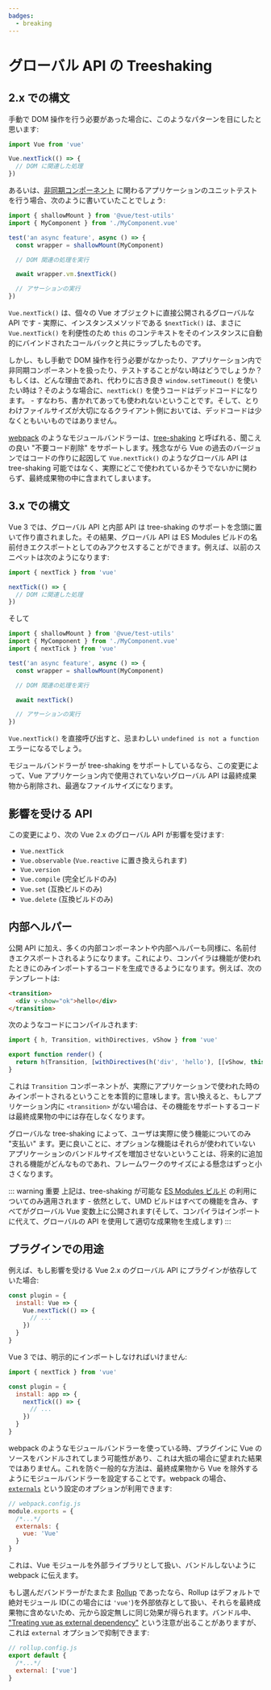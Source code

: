 ```yaml
---
badges:
  - breaking
---
```


# グローバル API の Treeshaking <MigrationBadges :badges="$frontmatter.badges" />

## 2.x での構文

手動で DOM 操作を行う必要があった場合に、このようなパターンを目にしたと思います:

```js
import Vue from 'vue'

Vue.nextTick(() => {
  // DOM に関連した処理
})
```

あるいは、[非同期コンポーネント](/guide/component-dynamic-async.html) に関わるアプリケーションのユニットテストを行う場合、次のように書いていたことでしょう:

```js
import { shallowMount } from '@vue/test-utils'
import { MyComponent } from './MyComponent.vue'

test('an async feature', async () => {
  const wrapper = shallowMount(MyComponent)

  // DOM 関連の処理を実行

  await wrapper.vm.$nextTick()

  // アサーションの実行
})
```

`Vue.nextTick()` は、個々の Vue オブジェクトに直接公開されるグローバルな API です - 実際に、インスタンスメソッドである `$nextTick()` は、まさに `Vue.nextTick()` を利便性のため `this` のコンテキストをそのインスタンスに自動的にバインドされたコールバックと共にラップしたものです。

しかし、もし手動で DOM 操作を行う必要がなかったり、アプリケーション内で非同期コンポーネントを扱ったり、テストすることがない時はどうでしょうか？もしくは、どんな理由であれ、代わりに古き良き `window.setTimeout()` を使いたい時は？そのような場合に、`nextTick()` を使うコードはデッドコードになります。 - すなわち、書かれてあっても使われないということです。そして、とりわけファイルサイズが大切になるクライアント側においては、デッドコードは少なくともいいものではありません。

[webpack](https://webpack.js.org/) のようなモジュールバンドラーは、[tree-shaking](https://webpack.js.org/guides/tree-shaking/) と呼ばれる、聞こえの良い "不要コード削除" をサポートします。残念ながら Vue の過去のバージョンではコードの作りに起因して `Vue.nextTick()` のようなグローバル API は tree-shaking 可能ではなく、実際にどこで使われているかそうでないかに関わらず、最終成果物の中に含まれてしまいます。

## 3.x での構文

Vue 3 では、グローバル API と内部 API は tree-shaking のサポートを念頭に置いて作り直されました。その結果、グローバル API は ES Modules ビルドの名前付きエクスポートとしてのみアクセスすることができます。例えば、以前のスニペットは次のようになります:

```js
import { nextTick } from 'vue'

nextTick(() => {
  // DOM に関連した処理
})
```

そして

```js
import { shallowMount } from '@vue/test-utils'
import { MyComponent } from './MyComponent.vue'
import { nextTick } from 'vue'

test('an async feature', async () => {
  const wrapper = shallowMount(MyComponent)

  // DOM 関連の処理を実行

  await nextTick()

  // アサーションの実行
})
```

`Vue.nextTick()` を直接呼び出すと、忌まわしい `undefined is not a function` エラーになるでしょう。

モジュールバンドラーが tree-shaking をサポートしているなら、この変更によって、Vue アプリケーション内で使用されていないグローバル API は最終成果物から削除され、最適なファイルサイズになります。

## 影響を受ける API

この変更により、次の Vue 2.x のグローバル API が影響を受けます:

- `Vue.nextTick`
- `Vue.observable` (`Vue.reactive` に置き換えられます)
- `Vue.version`
- `Vue.compile` (完全ビルドのみ)
- `Vue.set` (互換ビルドのみ)
- `Vue.delete` (互換ビルドのみ)

## 内部ヘルパー

公開 API に加え、多くの内部コンポーネントや内部ヘルパーも同様に、名前付きエクスポートされるようになります。これにより、コンパイラは機能が使われたときにのみインポートするコードを生成できるようになります。例えば、次のテンプレートは:

```html
<transition>
  <div v-show="ok">hello</div>
</transition>
```

次のようなコードにコンパイルされます:

```js
import { h, Transition, withDirectives, vShow } from 'vue'

export function render() {
  return h(Transition, [withDirectives(h('div', 'hello'), [[vShow, this.ok]])])
}
```

これは `Transition` コンポーネントが、実際にアプリケーションで使われた時のみインポートされるということを本質的に意味します。言い換えると、もしアプリケーション内に `<transition>` がない場合は、その機能をサポートするコードは最終成果物の中には存在しなくなります。

グローバルな tree-shaking によって、ユーザは実際に使う機能についてのみ "支払い" ます。更に良いことに、オプションな機能はそれらが使われていないアプリケーションのバンドルサイズを増加させないということは、将来的に追加される機能がどんなものであれ、フレームワークのサイズによる懸念はずっと小さくなります。

::: warning 重要
上記は、tree-shaking が可能な [ES Modules ビルド](/guide/installation.html#explanation-of-different-builds) の利用についてのみ適用されます - 依然として、UMD ビルドはすべての機能を含み、すべてがグローバル Vue 変数上に公開されます(そして、コンパイラはインポートに代えて、グローバルの API を使用して適切な成果物を生成します)
:::

## プラグインでの用途

例えば、もし影響を受ける Vue 2.x のグローバル API にプラグインが依存していた場合:

```js
const plugin = {
  install: Vue => {
    Vue.nextTick(() => {
      // ...
    })
  }
}
```

Vue 3 では、明示的にインポートしなければいけません:

```js
import { nextTick } from 'vue'

const plugin = {
  install: app => {
    nextTick(() => {
      // ...
    })
  }
}
```

webpack のようなモジュールバンドラーを使っている時、プラグインに Vue のソースをバンドルされてしまう可能性があり、これは大抵の場合に望まれた結果ではありません。これを防ぐ一般的な方法は、最終成果物から Vue を除外するようにモジュールバンドラーを設定することです。webpack の場合、 [`externals`](https://webpack.js.org/configuration/externals/) という設定のオプションが利用できます:

```js
// webpack.config.js
module.exports = {
  /*...*/
  externals: {
    vue: 'Vue'
  }
}
```

これは、Vue モジュールを外部ライブラリとして扱い、バンドルしないように webpack に伝えます。

もし選んだバンドラーがたまたま [Rollup](https://rollupjs.org/) であったなら、Rollup はデフォルトで絶対モジュール ID(この場合には `'vue'`)を外部依存として扱い、それらを最終成果物に含めないため、元から設定無しに同じ効果が得られます。バンドル中、 ["Treating vue as external dependency"](https://rollupjs.org/guide/en/#warning-treating-module-as-external-dependency) という注意が出ることがありますが、これは `external` オプションで抑制できます:

```js
// rollup.config.js
export default {
  /*...*/
  external: ['vue']
}
```

